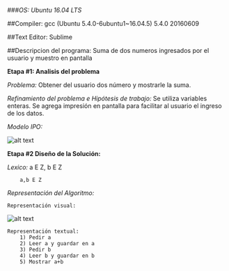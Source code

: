 ###_OS: Ubuntu 16.04 LTS_

##Compiler: gcc (Ubuntu 5.4.0-6ubuntu1~16.04.5) 5.4.0 20160609

##Text Editor: Sublime

##Descripcion del programa: Suma de dos numeros ingresados por el usuario y muestro en pantalla

**Etapa #1: Analisis del problema**

_Problema:_ Obtener del usuario dos número y mostrarle la suma.

_Refinamiento del problema e Hipótesis de trabajo:_ Se utiliza variables enteras. Se agrega impresión en pantalla para facilitar al usuario el ingreso de los datos.

_Modelo IPO:_

![alt text](https://github.com/alejandrogrc/AED/blob/master/Imagenes/IPO/Adicion.png)


**Etapa #2 Diseño de la Solución:**

_Lexico:_ a E Z, b E Z

		a,b E Z

_Representación del Algoritmo:_

    Representación visual: 


![alt text](https://github.com/alejandrogrc/AED/blob/master/Imagenes/Flow-Chart/Adicion-FlowChart.png)


    Representación textual: 
        1) Pedir a
        2) Leer a y guardar en a
        3) Pedir b
        4) Leer b y guardar en b
        5) Mostrar a+b
	
